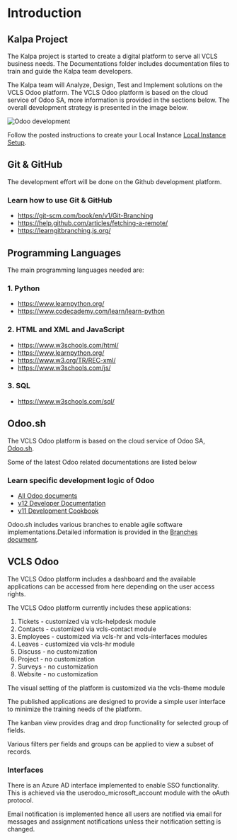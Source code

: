 # Introduction
## Kalpa Project
The Kalpa project is started to create a digital platform to serve all VCLS business needs.
The Documentations folder includes documentation files to train and guide the Kalpa team developers.

The Kalpa team will Analyze, Design, Test and Implement solutions on the VCLS Odoo platform.
The VCLS Odoo platform is based on the cloud service of Odoo SA, more information 
is provided in the sections below. 
The overall development strategy is presented in the image below.

![Odoo development](https://github.com/VCLS-org/odoo-vcls-module/blob/12.0-Documentations/Documentations/img/Odoo_Dev.jpg)

Follow the posted instructions to create your Local Instance
[Local Instance Setup](https://github.com/VCLS-org/odoo-vcls-module/blob/12.0-Documentations/Documentations/1.Install_Odoo_locally.md).

## Git & GitHub

The development effort will be done on the Github development platform.

### Learn how to use Git & GitHub
- https://git-scm.com/book/en/v1/Git-Branching
- https://help.github.com/articles/fetching-a-remote/
- https://learngitbranching.js.org/

## Programming Languages

The main programming languages needed are: 

### 1. Python
- https://www.learnpython.org/
- https://www.codecademy.com/learn/learn-python

### 2. HTML and XML and JavaScript
- https://www.w3schools.com/html/
- https://www.learnpython.org/
- https://www.w3.org/TR/REC-xml/
- https://www.w3schools.com/js/

### 3. SQL
- https://www.w3schools.com/sql/


## Odoo.sh

The VCLS Odoo platform is based on the cloud service of Odoo SA, [Odoo.sh](https://www.odoo.com/documentation/user/12.0/odoo_sh/documentation.html).

Some of the latest Odoo related documentations are listed below

### Learn specific development logic of Odoo

- [All Odoo documents](https://www.odoo.com/page/docs)
- [v12 Developer Documentation](https://www.odoo.com/documentation/12.0/index.html)
- [v11 Development Cookbook](https://teams.microsoft.com/l/file/4381D3BE-8E40-42E7-A699-654A013D33AB?tenantId=95f5d6d4-d54f-4f35-941c-691373eea2ac&fileType=pdf&objectUrl=https%3A%2F%2Fvcls.sharepoint.com%2Fsites%2FOdoo%2FShared%20Documents%2FGeneral%2FODOO_11_DEVELOPMENT_COOKBOOK_SECOND_EDITION.pdf&baseUrl=https%3A%2F%2Fvcls.sharepoint.com%2Fsites%2FOdoo&serviceName=teams&threadId=19:bd86cb5ef39d4fbd9b89ae12ea02205f@thread.skype&groupId=94e789f6-3f5d-4230-a9c2-6cdd9a729463)

Odoo.sh includes various branches to enable agile software implementations.Detailed information is provided in the [Branches document](https://github.com/VCLS-org/odoo-vcls-module/blob/12.0-Documentations/Documentations/2.Branches.md).


## VCLS Odoo

The VCLS Odoo platform includes a dashboard and the available applications can be accessed from here depending on the user access rights.

The VCLS Odoo platform currently includes these applications:

1.	Tickets - customized via vcls-helpdesk module
2.	Contacts - customized via vcls-contact module
3.	Employees - customized via vcls-hr and vcls-interfaces modules
4.	Leaves - customized via vcls-hr module
5.	Discuss - no customization 
6.	Project - no customization
7.	Surveys - no customization
8.  Website - no customization

The visual setting of the platform is customized via the vcls-theme module

The published applications are designed to provide a simple user interface to minimize the training needs of the platform.

The kanban view provides drag and drop functionality for selected group of fields.

Various filters per fields and groups can be applied to view a subset of records.

### Interfaces

There is an Azure AD interface implemented to enable SSO functionality. 
This is achieved via the userodoo_microsoft_account module with the oAuth protocol.

Email notification is implemented hence all users are notified via email for messages and assignment notifications unless their notification setting is changed.
